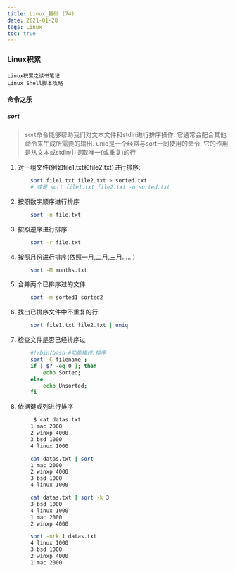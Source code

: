 ```yaml
---
title: Linux_基础 (74)
date: 2021-01-28
tags: Linux
toc: true
---
```


### Linux积累
    Linux积累之读书笔记
    Linux Shell脚本攻略

<!-- more -->

#### 命令之乐

##### sort
> sort命令能够帮助我们对文本文件和stdin进行排序操作. 它通常会配合其他命令来生成所需要的输出. uniq是一个经常与sort一同使用的命令. 它的作用是从文本或stdin中提取唯一(或重复)的行
1.  对一组文件(例如file1.txt和file2.txt)进行排序: 
    ```bash
        sort file1.txt file2.txt > sorted.txt
        # 或是 sort file1.txt file2.txt -o sorted.txt
    ```
2. 按照数字顺序进行排序
    ```bash
        sort -n file.txt
    ```
3. 按照逆序进行排序
    ```bash
        sort -r file.txt
    ```
4. 按照月份进行排序(依照一月,二月,三月......)
    ```bash
        sort -M months.txt
    ```
5. 合并两个已排序过的文件
    ```bash
        sort -m sorted1 sorted2
    ```
6. 找出已排序文件中不重复的行:
    ```bash
        sort file1.txt file2.txt | uniq
    ```
7. 检查文件是否已经排序过
    ```bash
        #!/bin/bash #功能描述:排序
        sort -C filename ;
        if [ $? -eq 0 ]; then
            echo Sorted;
        else
            echo Unsorted;
        fi
    ```
8. 依据键或列进行排序
    ```bash
         $ cat datas.txt
        1 mac 2000
        2 winxp 4000
        3 bsd 1000
        4 linux 1000

        cat datas.txt | sort
        1 mac 2000
        2 winxp 4000
        3 bsd 1000
        4 linux 1000

        cat datas.txt | sort -k 3
        3 bsd 1000
        4 linux 1000
        1 mac 2000
        2 winxp 4000

        sort -nrk 1 datas.txt
        4 linux 1000
        3 bsd 1000
        2 winxp 4000
        1 mac 2000
    ```




